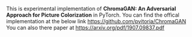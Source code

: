 
This is experimental implementation of **ChromaGAN: An Adversarial Approach for Picture Colorization** in PyTorch.
You can find the offical implementation at the below link https://github.com/pvitoria/ChromaGAN 
You can also there paper at https://arxiv.org/pdf/1907.09837.pdf

